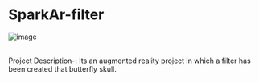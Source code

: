 # SparkAr-filter
![image](https://user-images.githubusercontent.com/73026322/188301084-f6455fed-8e85-4c8a-9a51-f3ca7411193c.png)<br></br>

Project Description-: Its an augmented reality project in which a filter has been created that butterfly skull.
